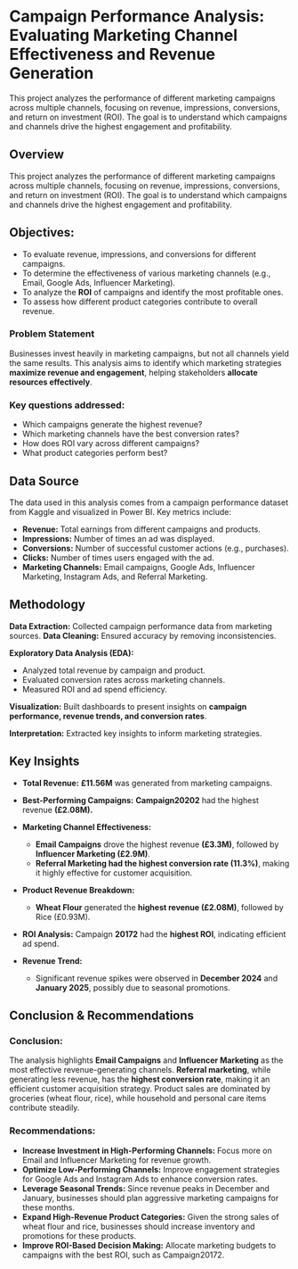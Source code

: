 # Campaign Performance Analysis: Evaluating Marketing Channel Effectiveness and Revenue Generation
This project analyzes the performance of different marketing campaigns across multiple channels, focusing on revenue, impressions, conversions, and return on investment (ROI). The goal is to understand which campaigns and channels drive the highest engagement and profitability.
## Overview
This project analyzes the performance of different marketing campaigns across multiple channels, focusing on revenue, impressions, conversions, and return on investment (ROI). The goal is to understand which campaigns and channels drive the highest engagement and profitability.

## Objectives:

* To evaluate revenue, impressions, and conversions for different campaigns.
* To determine the effectiveness of various marketing channels (e.g., Email, Google Ads, Influencer Marketing).
* To analyze the **ROI** of campaigns and identify the most profitable ones.
* To assess how different product categories contribute to overall revenue.
  
### Problem Statement
Businesses invest heavily in marketing campaigns, but not all channels yield the same results. This analysis aims to identify which marketing strategies **maximize revenue and engagement**, helping stakeholders **allocate resources effectively**.

### Key questions addressed:

* Which campaigns generate the highest revenue?
* Which marketing channels have the best conversion rates?
* How does ROI vary across different campaigns?
* What product categories perform best?
  
## Data Source
The data used in this analysis comes from a campaign performance dataset from Kaggle and visualized in Power BI. Key metrics include:
* **Revenue:** Total earnings from different campaigns and products.
* **Impressions:** Number of times an ad was displayed.
* **Conversions:** Number of successful customer actions (e.g., purchases).
* **Clicks:** Number of times users engaged with the ad.
* **Marketing Channels:** Email campaigns, Google Ads, Influencer Marketing, Instagram Ads, and Referral Marketing.
  
## Methodology
**Data Extraction:** Collected campaign performance data from marketing sources.
**Data Cleaning:** Ensured accuracy by removing inconsistencies.

**Exploratory Data Analysis (EDA):**
* Analyzed total revenue by campaign and product.
* Evaluated conversion rates across marketing channels.
* Measured ROI and ad spend efficiency.
  
**Visualization:** Built dashboards to present insights on **campaign performance, revenue trends, and conversion rates**.

**Interpretation:** Extracted key insights to inform marketing strategies.

## Key Insights
* **Total Revenue:** **£11.56M** was generated from marketing campaigns.
* **Best-Performing Campaigns:** **Campaign20202** had the highest revenue **(£2.08M).**
* **Marketing Channel Effectiveness:**
   - **Email Campaigns** drove the highest revenue **(£3.3M)**, followed by **Influencer Marketing (£2.9M)**.
   - **Referral Marketing had the highest conversion rate (11.3%)**, making it highly effective for customer acquisition.

* **Product Revenue Breakdown:**
   - **Wheat Flour** generated the **highest revenue (£2.08M)**, followed by Rice (£0.93M).

* **ROI Analysis:**
Campaign **20172** had the **highest ROI**, indicating efficient ad spend.

* **Revenue Trend:**
   - Significant revenue spikes were observed in **December 2024** and **January 2025**, possibly due to seasonal promotions.

## Conclusion & Recommendations
### Conclusion:
The analysis highlights **Email Campaigns** and **Influencer Marketing** as the most effective revenue-generating channels. **Referral marketing**, while generating less revenue, has the **highest conversion rate**, making it an efficient customer acquisition strategy. Product sales are dominated by groceries (wheat flour, rice), while household and personal care items contribute steadily.

### Recommendations:

* **Increase Investment in High-Performing Channels:** Focus more on Email and Influencer Marketing for revenue growth.
* **Optimize Low-Performing Channels:** Improve engagement strategies for Google Ads and Instagram Ads to enhance conversion rates.
* **Leverage Seasonal Trends:** Since revenue peaks in December and January, businesses should plan aggressive marketing campaigns for these months.
* **Expand High-Revenue Product Categories:** Given the strong sales of wheat flour and rice, businesses should increase inventory and promotions for these products.
* **Improve ROI-Based Decision Making:** Allocate marketing budgets to campaigns with the best ROI, such as Campaign20172.

